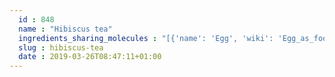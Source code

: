 ```yaml
---
  id : 848
  name : "Hibiscus tea"
  ingredients_sharing_molecules : "[{'name': 'Egg', 'wiki': 'Egg_as_food', 'id': 0, 'category': 'Animal Product', 'common_molecules': [1130, 644104]}, {'name': 'Bread', 'wiki': 'Bread', 'id': 2, 'category': 'Bakery', 'common_molecules': [1130, 644104]}, {'name': 'Rye Bread', 'wiki': 'Rye_bread', 'id': 3, 'category': 'Bakery', 'common_molecules': [1130, 644104]}, {'name': 'Wholewheat Bread', 'wiki': 'Whole_wheat_bread', 'id': 6, 'category': 'Bakery', 'common_molecules': [1130, 644104]}, {'name': 'Beer', 'wiki': 'Beer', 'id': 9, 'category': 'Beverage Alcoholic', 'common_molecules': [1130, 644104]}]"
  slug : hibiscus-tea
  date : 2019-03-26T08:47:11+01:00
---
```



